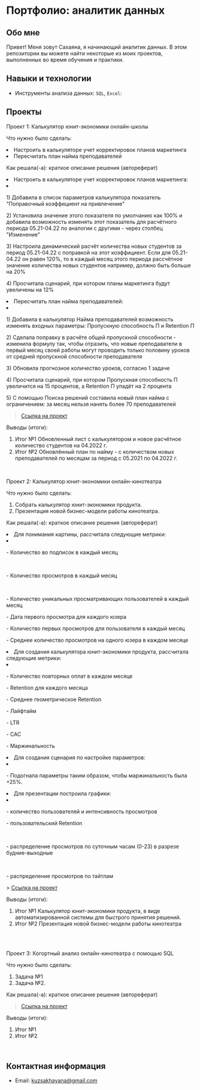 # Портфолио: аналитик данных

## Обо мне 

Привет! Меня зовут Сахаяна, я начинающий аналитик данных. В этом репозитории вы можете найти некоторые из моих проектов, выполненных во время обучения и практики.

## Навыки и технологии
- Инструменты анализа данных: ``SQL``, ``Excel``:

## Проекты
<p> Проект 1: Калькулятор юнит-экономики онлайн-школы</p>
<p>Что нужно было сделать:<p>

  <li> Настроить в калькуляторе учет корректировок планов маркетинга</li>
  <li> Пересчитать план найма преподавателей</li>

<p>Как решала(-а): краткое описание решения (автореферат)<p>
  <li> Настроить в калькуляторе учет корректировок планов маркетинга:<li>

<p>1) Добавила в список параметров калькулятора показатель "Поправочный коэффициент на привлечение"<p>
<p>2) Установила значение этого показателя по умолчанию как 100% и добавила возможность изменять этот показатель для расчётного периода 05.21-04.22 по аналогии с другими - через столбец "Изменение"<p>
<p>3) Настроила динамический расчёт количества новых студентов за период 05.21-04.22 с поправкой на этот коэффициент. Если для 05.21-04.22 он равен 120%, то в каждый месяц этого периода рассчётное значение количества новых студентов например, должно быть больше на 20%<p>
<p>4) Просчитала сценарий, при котором планы маркетинга будут увеличены на 12%<p>

  <li> Пересчитать план найма преподавателей:<li>

<p>1) Добавила в калькулятор Найма преподавателей возможность изменять входных параметры: Пропускную способность П и Retention П<p>
<p>2) Сделала поправку в расчёте общей пропускной способности - изменила формулу так, чтобы отразить, что новые преподаватели в первый месяц своей работы могут проводить только половину уроков от средней пропускной способности преподавателя<p>
<p>3) Обновила прогнозное количество уроков, согласно 1 задаче<p>
<p>4) Просчитала сценарий, при котором Пропускная способность П увеличится на 15 процентов, а Retention П упадёт на 2 процента<p>
<p>5) С помощью Поиска решений составила новый план найма с ограничением: за месяц нельзя нанять более 70 преподавателей<p>

> <a href="https://github.com/SakhayanaKuzmina/Sakhayana_Kuzmina/blob/main/%D0%9F%D1%80%D0%BE%D0%B5%D0%BA%D1%82%201.xlsx">Ссылка на проект</a>


<p>Выводы (итоги):<p>
<ol>
  <li>Итог №1 Обновленный лист с калькулятором и новое расчётное количество студентов на 04.2022 г. </li>
  <li>Итог №2 Обновлённый план по найму - с количеством новых преподавателей по месяцам за период с 05.2021 по 04.2022 г. </li>
</ol>
<br> 

<p> Проект 2: Калькулятор юнит-экономики онлайн-кинотеатра</p>
<p>Что нужно было сделать:<p>
<ol>
  <li>Собрать калькулятор юнит-экономики продукта. </li>
  <li>Презентация новой бизнес-модели работы кинотеатра. </li>
</ol>

<p>Как решала(-а): краткое описание решения (автореферат)<p>
</ol>
  <li> Для понимания картины, рассчитала следующие метрики:<li>
<p>- Количество во подписок в каждый месяц<p>       
<p>- Количество просмотров в каждый месяц<p>  
<p>- Количество уникальных просматривающих пользователей в каждый месяц<p>
<p>- Дата первого просмотра для каждого юзера<p>
<p>- Количество первых просмотров для пользователя в каждый месяц<p>
<p>- Среднее количество просмотров на одного юзера в каждом месяце<p>

  <li> Для создания калькулятора юнит-экономики продукта, рассчитала следующие метрики:<li>
<p>- Количество повторных оплат в каждом месяце<p>
<p>- Retention для каждого месяца<p>
<p>- Среднее геометрическое Retention<p>
<p>- Лайфтайм<p>
<p>- LTR<p>
<p>- CAC<p>
<p>- Маржинальность<p>
</ol> 
  <li> Для создания сценария по настройке параметров:<li> 
<p>- Подогнала параметры таким образом, чтобы маржинальность была +25%.<p>
</ol>
  <li> Для презентации построила графики:<li>
<p>- количество пользователей и интенсивность просмотров<p>
<p>- пользовательский Retention<p>    
<p>- распределение просмотров по суточным часам (0-23) в разрезе будние-выходные<p>     
<p>- распределение просмотров по тайтлам<p>
</ol>  
> <a href="https://drive.google.com/drive/folders/13Ee51QWeEFtARSBFqfTYBQ3naTb-Rdzx">Ссылка на проект</a>
 
<p>Выводы (итоги):<p>
<ol>
  <li>Итог №1 Калькулятор юнит-экономики продукта, в виде автоматизированной системы для быстрого принятия решений. </li>
  <li>Итог №2 Презентация новой бизнес-модели работы кинотеатра</li>
</ol>
<br> 

<br> 
<p> Проект 3: Когортный анализ онлайн-кинотеатра с помощью SQL</p>
<p>Что нужно было сделать:<p>
<ol>
  <li>Задача №1</li>
  <li>Задача №2.</li>
</ol>

<p>Как решала(-а): краткое описание решения (автореферат)<p>
  
> <a href="https://drive.google.com/drive/folders/1JS3mRx8_s8mohnmEV3_DgDbQ6YkLUFuV">Ссылка на проект</a>

  <p>Выводы (итоги):<p>
<ol>
  <li>Итог №1</li>
  <li>Итог №2</li>
</ol>
<br> 

## Контактная информация
- Email:  kuzsakhayana@gmail.com
